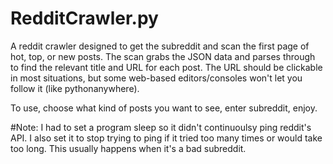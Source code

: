 # RedditCrawler.py
A reddit crawler designed to get the subreddit and scan the first page of hot, top, or new posts. The scan grabs the JSON data and parses through to find the relevant title and URL for each post. The URL should be clickable in most situations, but some web-based editors/consoles won't let you follow it (like pythonanywhere).

To use, choose what kind of posts you want to see, enter subreddit, enjoy.

#Note: I had to set a program sleep so it didn't continuoulsy ping reddit's API. I also set it to stop trying to ping if it tried too many times or would take too long. This usually happens when it's a bad subreddit.
